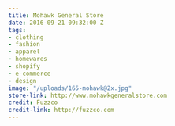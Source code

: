 ```yaml
---
title: Mohawk General Store
date: 2016-09-21 09:32:00 Z
tags:
- clothing
- fashion
- apparel
- homewares
- shopify
- e-commerce
- design
image: "/uploads/165-mohawk@2x.jpg"
store-link: http://www.mohawkgeneralstore.com
credit: Fuzzco
credit-link: http://fuzzco.com
---
```


